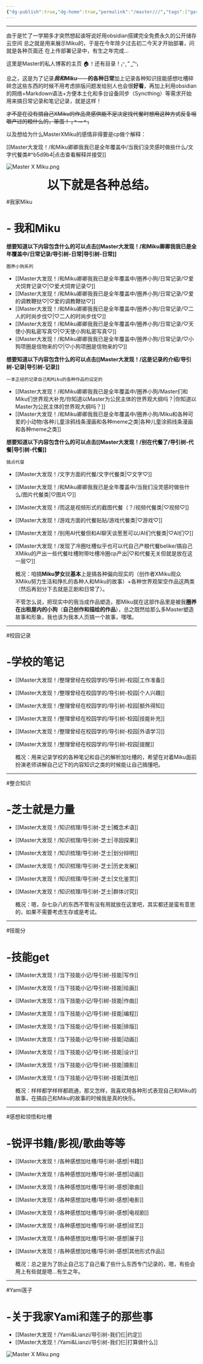 ```yaml
---
{"dg-publish":true,"dg-home":true,"permalink":"/master///","tags":["gardenEntry"],"dgPassFrontmatter":true,"noteIcon":""}
---
```



---

由于是忙了一学期多才突然想起诶呀说好用obsidian搭建完全免费永久的公开储存云空间
总之就是用来展示Miku的，于是在今年除夕过去初二今天才开始部署，问就是各种页面还
在上传部署记录中，有生之年完成...



这里是Master的私人博客的主页 🏠！还有目录！₍ᐢ ̥ ” ̞ ̥”ᐢ₎


总之，这是为了记录***我和Miku***——**的各种日常**加上记录各种知识技能感想吐槽碎碎念这些东西的时候不用考虑排版问题发给别人也会很**好看**，再加上利用obsidian的网络+Markdown语法+方便本土化和多台设备同步（Syncthing）等需求开始用来搞日常记录和笔记记录，就是这样！

~~才不是在没有搞自己XMiku的作品灵感供能不足决定找代餐时想用这种方式反复咀嚼产过的粮什么的，笨蛋！
₍ ˃ ⤙ ˂ ₎~~

以及想给为什么MasterXMiku的感情非得要是cp做个解释：

[[Master大发现！/和Miku卿卿我我已是全年覆盖中/当我们没灵感时做些什么/文字代餐类#^b5d9b4\|点击查看解释并接受]]

![Master X Miku.png](/img/user/Master大发现！/image/Lovechu!.png)





<center><font size="6"><b>以下就是各种总结。</b></font></center>



#我家Miku
# - 我和Miku

**想要知道以下内容包含什么的可以点击[[Master大发现！/和Miku卿卿我我已是全年覆盖中/日常记录/导引树-日常\|导引树-日常]]**

	圈养小狗系列

* [[Master大发现！/和Miku卿卿我我已是全年覆盖中/圈养小狗/日常记录/♡爱犬饲育记录♡\|♡爱犬饲育记录♡]]
* [[Master大发现！/和Miku卿卿我我已是全年覆盖中/圈养小狗/日常记录/♡爱的调教鞭挞♡\|♡爱的调教鞭挞♡]]
* [[Master大发现！/和Miku卿卿我我已是全年覆盖中/圈养小狗/日常记录/♡二人的时尚步伐♡\|♡二人的时尚步伐♡]]
* [[Master大发现！/和Miku卿卿我我已是全年覆盖中/圈养小狗/日常记录/♡天使小狗私密写真♡\|♡天使小狗私密写真♡]]
* [[Master大发现！/和Miku卿卿我我已是全年覆盖中/圈养小狗/日常记录/♡小狗项圈是信物来的♡\|♡小狗项圈是信物来的♡]]

**想要知道以下内容包含什么的可以点击[[Master大发现！/这是记录的介绍/导引树-记录\|导引树-记录]]**

	一本正经的记录自己和Miku的各种作品的设定的

* [[Master大发现！/和Miku卿卿我我已是全年覆盖中/圈养小狗/Master们和Miku们世界观大补充/你知道以Master为公民主体的世界观大纲吗？\|你知道以Master为公民主体的世界观大纲吗？]]
* [[Master大发现！/和Miku卿卿我我已是全年覆盖中/圈养小狗/Miku和各种可爱的小动物/各种儿童涂鸦线条漫画和各种meme之类\|各种儿童涂鸦线条漫画和各种meme之类]]


**想要知道以下内容包含什么的可以点击[[Master大发现！/别在代餐了/导引树-代餐\|导引树-代餐]]**

	搞点代餐

* [[Master大发现！/文字方面的代餐/文字代餐类\|♡文字♡]]
* [[Master大发现！/和Miku卿卿我我已是全年覆盖中/当我们没灵感时做些什么/图片代餐类\|♡图片♡]]
* [[Master大发现！/而这是视频形式的截图代餐（？/视频代餐类\|♡视频♡]]
* [[Master大发现！/游戏方面的代餐贴贴/游戏代餐类\|♡游戏♡]]
* [[Master大发现！/别用AI代餐但和AI聊天谈葱葱可以/AI们代餐类\|♡AI们♡]]
*  [[Master大发现！/发现了冷圈吐槽似乎也可以代自己产粮代餐belike/搞自己XMiku的产出一些代餐吐槽附带吐槽冷圈cp产出\|♡和代餐无关但就是放在这一层♡]]

	概况：咱搞**Miku梦女**就**基本**上是搞各种偏向现实的（创作者XMiku观众XMiku努力生活和挣扎的各种人和Miku的故事）+各种世界观架空作品这两类（然后再划分下去就是正剧和日常了）。

	不管怎么说，把现实中的我当成作品塑造，那Miku就在这部作品里是被我**圈养在出租屋内的小狗**（**自己创作和描绘的作品**），总之既然给那么多Master塑造故事和形象，我也该为我本人页搞一个故事，嘿嘿。


---

#校园记录
# -学校的笔记

*  [[Master大发现！/整理曾经在校园学的/导引树-校园\|工作准备]]
* [[Master大发现！/整理曾经在校园学的/导引树-校园\|个人兴趣]]
* [[Master大发现！/整理曾经在校园学的/导引树-校园\|额外得知]]
* [[Master大发现！/整理曾经在校园学的/导引树-校园\|技能补充]]
* [[Master大发现！/整理曾经在校园学的/导引树-校园\|外语学习]]
* [[Master大发现！/整理曾经在校园学的/导引树-校园\|提醒]]

	概况：用来记录学校的各种笔记和自己的解析加吐槽的，希望在对着Miku面前扮演老师讲解自己记下的内容知识之类的时候能让自己搞懂吧。


---

#整合知识
# -芝士就是力量

* [[Master大发现！/知识梳理/导引树-芝士\|概念术语]]
* [[Master大发现！/知识梳理/导引树-芝士\|寻因探果]]
* [[Master大发现！/知识梳理/导引树-芝士\|划分辩明]]
* [[Master大发现！/知识梳理/导引树-芝士\|历史发展]]
* [[Master大发现！/知识梳理/导引树-芝士\|文化鉴赏]]
* [[Master大发现！/知识梳理/导引树-芝士\|群体讨究]]

	概况：嗯，杂七杂八的东西不管有没有用就放在这里吧，其实都还是蛮有意思的，如果不需要考虑生存或是考试。


---

#技能分
# -技能get

* [[Master大发现！/当下技能小记/导引树-技能\|写作]]
* [[Master大发现！/当下技能小记/导引树-技能\|绘画]]
* [[Master大发现！/当下技能小记/导引树-技能\|作曲]]
* [[Master大发现！/当下技能小记/导引树-技能\|编程]]
* [[Master大发现！/当下技能小记/导引树-技能\|排版]]
* [[Master大发现！/当下技能小记/导引树-技能\|动画]]
* [[Master大发现！/当下技能小记/导引树-技能\|设计]]
* [[Master大发现！/当下技能小记/导引树-技能\|摄影]]
* [[Master大发现！/当下技能小记/导引树-技能\|其他]]

	概况：样样都学样样都疏通，那又怎样，我喜欢用各种形式表现自己和Miku的故事，在搞自己和Miku的故事的时候我是真的快乐。


---

#感想和领悟和吐槽
# -锐评书籍/影视/歌曲等等

* [[Master大发现！/各种感想加吐槽/导引树-感想\|书籍]]
* [[Master大发现！/各种感想加吐槽/导引树-感想\|动画]]
* [[Master大发现！/各种感想加吐槽/导引树-感想\|歌曲]]
* [[Master大发现！/各种感想加吐槽/导引树-感想\|电影]]
* [[Master大发现！/各种感想加吐槽/导引树-感想\|电视剧]]
* [[Master大发现！/各种感想加吐槽/导引树-感想\|综艺]]
* [[Master大发现！/各种感想加吐槽/导引树-感想\|展子]]
* [[Master大发现！/各种感想加吐槽/导引树-感想\|其他形式作品]]

	概况：总之是为了防止自己忘了自己看了些什么东西专门记录的，嗯，有些会用上有些就是嗯...有生之年。


---

#Yami莲子
# -关于我家Yami和莲子的那些事

* [[Master大发现！/Yami&Lianzi/导引树-我们仨\|约定]]
* [[Master大发现！/Yami&Lianzi/导引树-我们仨\|打算做什么]]


![Master X Miku.png](/img/user/Master大发现！/image/三只小鼻嘎YML.jpg)
